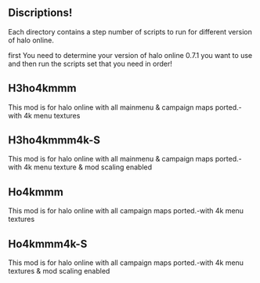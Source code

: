 
## Discriptions!

Each directory contains a step number of scripts to run for different version of halo online.

first You need to determine your version of halo online 0.7.1 you want to use and then run the scripts set that you need in order!

## H3ho4kmmm
This mod is for halo online with all mainmenu & campaign maps ported.-with 4k menu textures

## H3ho4kmmm4k-S
This mod is for halo online with all mainmenu & campaign maps ported.-with 4k menu texture & mod scaling enabled

## Ho4kmmm
This mod is for halo online with all campaign maps ported.-with 4k menu textures

## Ho4kmmm4k-S
This mod is for halo online with all campaign maps ported.-with 4k menu textures & mod scaling enabled
